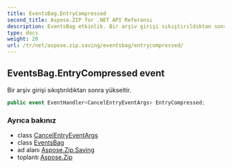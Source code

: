 ```yaml
---
title: EventsBag.EntryCompressed
second_title: Aspose.ZIP for .NET API Referansı
description: EventsBag etkinlik. Bir arşiv girişi sıkıştırıldıktan sonra yükseltir.
type: docs
weight: 20
url: /tr/net/aspose.zip.saving/eventsbag/entrycompressed/
---
```

## EventsBag.EntryCompressed event

Bir arşiv girişi sıkıştırıldıktan sonra yükseltir.

```csharp
public event EventHandler<CancelEntryEventArgs> EntryCompressed;
```

### Ayrıca bakınız

* class [CancelEntryEventArgs](../../../aspose.zip/cancelentryeventargs/)
* class [EventsBag](../)
* ad alanı [Aspose.Zip.Saving](../../eventsbag/)
* toplantı [Aspose.Zip](../../../)


